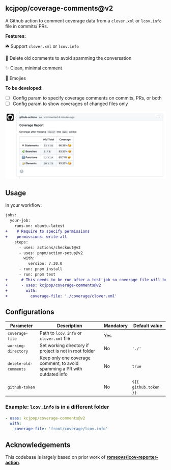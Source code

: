 ## kcjpop/coverage-comments@v2

A Github action to comment coverage data from a `clover.xml` or `lcov.info` file in commits/ PRs.

**Features:**

☘️ Support `clover.xml` or `lcov.info`

💬 Delete old comments to avoid spamming the conversation

✨ Clean, minimal comment

🥳 Emojies

**To be developed:**

- [ ] Config param to specify coverage comments on commits, PRs, or both
- [ ] Config param to show coverages of changed files only

!["An example of how code coverage comment on a commit"](./screenshot.png)

## Usage

In your workflow:

```diff
jobs:
  your-job:
    runs-on: ubuntu-latest
+    # Require to specify permissions
+    permissions: write-all
    steps:
      - uses: actions/checkout@v3
      - uses: pnpm/action-setup@v2
        with:
          version: 7.30.0
      - run: pnpm install
      - run: pnpm test
+      # This needs to be run after a test job so coverage file will be available.
+      - uses: kcjpop/coverage-comments@v2
+        with:
+          coverage-file: './coverage/clover.xml'
```

## Configurations

| Parameter             | Description                                                               | Mandatory | Default value         |
| --------------------- | ------------------------------------------------------------------------- | --------- | --------------------- |
| `coverage-file`       | Path to `lcov.info` or `clover.xml` file                                  | Yes       |                       |
| `working-directory`   | Set working directory if project is not in root folder                    | No        | `'./'`                |
| `delete-old-comments` | Keep only one coverage comment, to avoid spamming a PR with outdated info | No        | `true`                |
| `github-token`        |                                                                           | No        | `${{ github.token }}` |

### Example: `lcov.info` is in a different folder

```yaml
- uses: kcjpop/coverage-comments@v2
  with:
    coverage-file: 'front/coverage/lcov.info'
```

## Acknowledgements

This codebase is largely based on prior work of [**romeovs/lcov-reporter-action**](https://github.com/romeovs/lcov-reporter-action).
